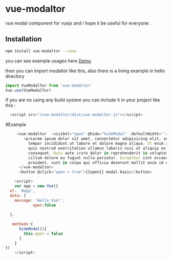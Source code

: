 # vue-modaltor

 vue modal component for vuejs and i hope it be useful for everyone . 

## Installation

``` bash
npm install vue-modaltor --save
```

you can see example usages here
[Demo](https://davodaslanifakor.github.io/modaltor)


then you can import modaltor like this, also there is a living example in hello directory

```javascript
import VueModalTor from 'vue-modaltor'
Vue.use(VueModalTor)
```

if you are no using any build system you can include it in your project like this : 
```javascript
  <script src="/vue-modaltor/dist/vue-modaltor.js"></script>
```

#Example 
```javascript
     <vue-modaltor  :visibel="open" @hide="hideModal" :defaultWidth="'40%'" >
        <p>Lorem ipsum dolor sit amet, consectetur adipisicing elit, sed do eiusmod
          tempor incididunt ut labore et dolore magna aliqua. Ut enim ad minim veniam,
          quis nostrud exercitation ullamco laboris nisi ut aliquip ex ea commodo
          consequat. Duis aute irure dolor in reprehenderit in voluptate velit esse
          cillum dolore eu fugiat nulla pariatur. Excepteur sint occaecat cupidatat non
          proident, sunt in culpa qui officia deserunt mollit anim id est laborum.</p>
      </vue-modaltor>
      <button @click="open = true">{{open}} modal-basic</button>

    <script>
    var app = new Vue({
  el: '#app',
  data: {
    message: 'Hello Vue!',
            open:false
    
  },
  
   methods:{
      hideModal(){
        this.open = false
      }
    }
})
    </script>
```